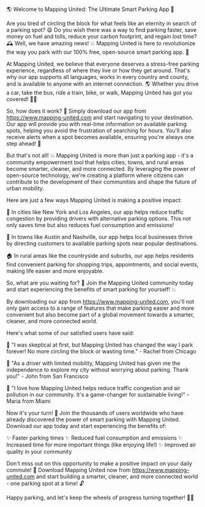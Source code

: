 🌎 Welcome to Mapping United: The Ultimate Smart Parking App 🚗

Are you tired of circling the block for what feels like an eternity in search of a parking spot? 😩 Do you wish there was a way to find parking faster, save money on fuel and tolls, reduce your carbon footprint, and regain lost time? 🕰️ Well, we have amazing news! 💥 Mapping United is here to revolutionize the way you park with our 100% free, open-source smart parking app. 📲

At Mapping United, we believe that everyone deserves a stress-free parking experience, regardless of where they live or how they get around. That's why our app supports all languages, works in every country and county, and is available to anyone with an internet connection. 🌎 Whether you drive a car, take the bus, ride a train, bike, or walk, Mapping United has got you covered! 🚴‍♀️

So, how does it work? 🤔 Simply download our app from https://www.mapping-united.com and start navigating to your destination. Our app will provide you with real-time information on available parking spots, helping you avoid the frustration of searching for hours. You'll also receive alerts when a spot becomes available, ensuring you're always one step ahead! 📣

But that's not all! 💥 Mapping United is more than just a parking app - it's a community empowerment tool that helps cities, towns, and rural areas become smarter, cleaner, and more connected. By leveraging the power of open-source technology, we're creating a platform where citizens can contribute to the development of their communities and shape the future of urban mobility.

Here are just a few ways Mapping United is making a positive impact:

🌆 In cities like New York and Los Angeles, our app helps reduce traffic congestion by providing drivers with alternative parking options. This not only saves time but also reduces fuel consumption and emissions!

💸 In towns like Austin and Nashville, our app helps local businesses thrive by directing customers to available parking spots near popular destinations.

🏠 In rural areas like the countryside and suburbs, our app helps residents find convenient parking for shopping trips, appointments, and social events, making life easier and more enjoyable.

So, what are you waiting for? 🤔 Join the Mapping United community today and start experiencing the benefits of smart parking for yourself! 💥

By downloading our app from https://www.mapping-united.com, you'll not only gain access to a range of features that make parking easier and more convenient but also become part of a global movement towards a smarter, cleaner, and more connected world.

Here's what some of our satisfied users have said:

🌟 "I was skeptical at first, but Mapping United has changed the way I park forever! No more circling the block or wasting time." - Rachel from Chicago

💯 "As a driver with limited mobility, Mapping United has given me the independence to explore my city without worrying about parking. Thank you!" - John from San Francisco

🌈 "I love how Mapping United helps reduce traffic congestion and air pollution in our community. It's a game-changer for sustainable living!" - Maria from Miami

Now it's your turn! 🎉 Join the thousands of users worldwide who have already discovered the power of smart parking with Mapping United. Download our app today and start experiencing the benefits of:

✨ Faster parking times
✨ Reduced fuel consumption and emissions
✨ Increased time for more important things (like enjoying life!)
✨ Improved air quality in your community

Don't miss out on this opportunity to make a positive impact on your daily commute! 🚀 Download Mapping United now from https://www.mapping-united.com and start building a smarter, cleaner, and more connected world - one parking spot at a time! 🔓

Happy parking, and let's keep the wheels of progress turning together! 🚗💪
